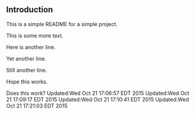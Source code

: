 ## Introduction

This is a simple README for a simple project.

This is some more text.

Here is another line.

Yet another line.

Still another line.

Hope this works.

Does this work?
Updated:Wed Oct 21 17:06:57 EDT 2015
Updated:Wed Oct 21 17:09:17 EDT 2015
Updated:Wed Oct 21 17:10:41 EDT 2015
Updated:Wed Oct 21 17:21:03 EDT 2015
